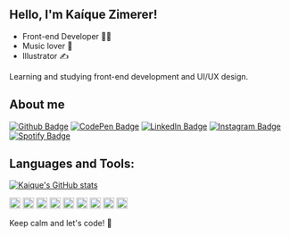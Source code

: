 ## Hello, I'm Kaíque Zimerer!
 
- Front-end Developer :man_technologist:
- Music lover :metal:
- Illustrator :writing_hand:

Learning and studying front-end development and UI/UX design.

 
## About me 
[![Github Badge](https://img.shields.io/badge/-Github-000?style=flat-square&logo=Github&logoColor=white&link=https://github.com/kaiquezimerer)](https://github.com/kaiquezimerer)
[![CodePen Badge](https://img.shields.io/badge/Codepen-000?style=flat-square&logo=codepen&logoColor=white&link=https://codepen.io/kaiquezimerer)](https://codepen.io/kaiquezimerer)
[![LinkedIn Badge](https://img.shields.io/badge/-LinkedIn-blue?style=flat-square&logo=Linkedin&logoColor=white&link=https://www.linkedin.com/in/ka%C3%ADque-zimerer-005716b4/)](https://www.linkedin.com/in/ka%C3%ADque-zimerer-005716b4/)
[![Instagram Badge](https://img.shields.io/badge/Instagram-E4405F?style=flat-squaree&logo=instagram&logoColor=white&link=https://www.instagram.com/kaiquezimerer)](https://www.instagram.com/kaiquezimerer)
[![Spotify Badge](https://img.shields.io/badge/Spotify-1ED760?&style=flat-square&logo=spotify&logoColor=white&link=https://open.spotify.com/user/kaiquezimerer)](https://open.spotify.com/user/kaiquezimerer)

## Languages and Tools:
[![Kaique's GitHub stats](https://github-readme-stats.vercel.app/api?username=kaiquezimerer&count_private=true&theme=dracula)](https://github.com/kaiquezimerer/github-readme-stats)

<code><img height="20" src="https://img.shields.io/badge/VisualStudioCode-0078d7.svg?style=for-the-badge&logo=visual-studio-code&logoColor=white"/></code>
<code><img height="20" src="https://img.shields.io/badge/Git-F05032?style=for-the-badge&logo=git&logoColor=white"></code>
<code><img height="20" src="https://img.shields.io/badge/JavaScript-323330?style=for-the-badge&logo=javascript&logoColor=F7DF1E"></code>
<code><img height="20" src="https://img.shields.io/badge/HTML-239120?style=for-the-badge&logo=html5&logoColor=white"></code>
<code><img height="20" src="https://img.shields.io/badge/CSS-239120?&style=for-the-badge&logo=css3&logoColor=white"></code>
<code><img height="20" src="https://img.shields.io/badge/React-007ACC?style=for-the-badge&logo=react&logoColor=white"></code>
<code><img height="20" src="https://img.shields.io/badge/TypeScript-007ACC?style=for-the-badge&logo=typescript&logoColor=white"></code>
<code><img height="20" src="https://img.shields.io/badge/nextjs-%23000000.svg?style=for-the-badge&logo=next.js&logoColor=white"/></code>
<code><img height="20" src="https://img.shields.io/badge/node.js-%2343853D.svg?style=for-the-badge&logo=node-dot-js&logoColor=white"/></code>

Keep calm and let's code! :rocket:
